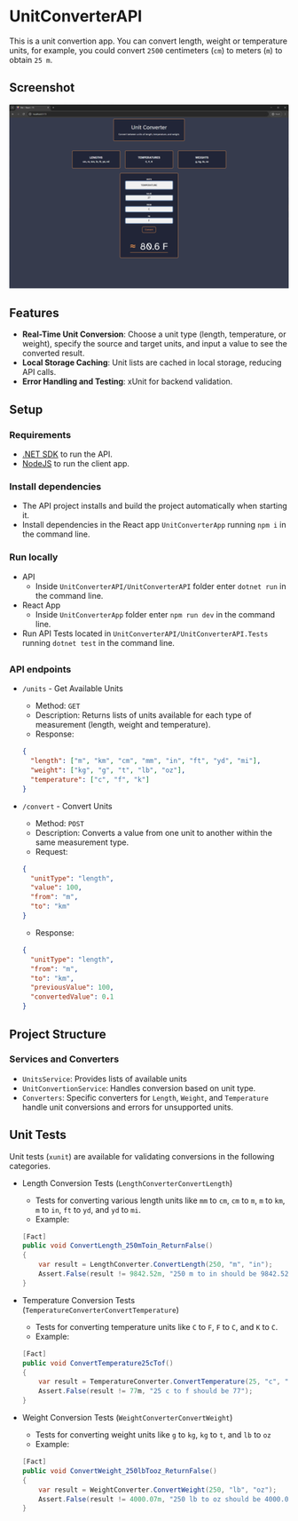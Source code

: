 # UnitConverterAPI

This is a unit convertion app. You can convert length, weight or temperature units, for example, you could convert `2500` centimeters (`cm`) to meters (`m`) to obtain `25 m`.

## Screenshot

![screenshot](./unitconverter_screenshot.png)

## Features

- **Real-Time Unit Conversion**: Choose a unit type (length, temperature, or weight), specify the source and target units, and input a value to see the converted result.
- **Local Storage Caching**: Unit lists are cached in local storage, reducing API calls.
- **Error Handling and Testing**: xUnit for backend validation.

## Setup

### Requirements

- [.NET SDK](https://dotnet.microsoft.com/en-us/download) to run the API.
- [NodeJS](https://nodejs.org/en) to run the client app.

### Install dependencies

- The API project installs and build the project automatically when starting it.
- Install dependencies in the React app `UnitConverterApp` running `npm i` in the command line.

### Run locally

- API
  - Inside `UnitConverterAPI/UnitConverterAPI` folder enter `dotnet run` in the command line.
- React App
  - Inside `UnitConverterApp` folder enter `npm run dev` in the command line.
- Run API Tests located in `UnitConverterAPI/UnitConverterAPI.Tests` running `dotnet test` in the command line.

##

### API endpoints

- `/units` - Get Available Units

  - Method: `GET`
  - Description: Returns lists of units available for each type of measurement (length, weight and temperature).
  - Response:

  ```json
  {
    "length": ["m", "km", "cm", "mm", "in", "ft", "yd", "mi"],
    "weight": ["kg", "g", "t", "lb", "oz"],
    "temperature": ["c", "f", "k"]
  }
  ```

- `/convert` - Convert Units

  - Method: `POST`
  - Description: Converts a value from one unit to another within the same measurement type.
  - Request:

  ```json
  {
    "unitType": "length",
    "value": 100,
    "from": "m",
    "to": "km"
  }
  ```

  - Response:

  ```json
  {
    "unitType": "length",
    "from": "m",
    "to": "km",
    "previousValue": 100,
    "convertedValue": 0.1
  }
  ```

## Project Structure

### Services and Converters

- `UnitsService`: Provides lists of available units
- `UnitConvertionService`: Handles conversion based on unit type.
- `Converters`: Specific converters for `Length`, `Weight`, and `Temperature` handle unit conversions and errors for unsupported units.

## Unit Tests

Unit tests (`xunit`) are available for validating conversions in the following categories.

- Length Conversion Tests (`LengthConverterConvertLength`)

  - Tests for converting various length units like `mm` to `cm`, `cm` to `m`, `m` to `km`, `m` to `in`, `ft` to `yd`, and `yd` to `mi`.
  - Example:

  ```csharp
  [Fact]
  public void ConvertLength_250mToin_ReturnFalse()
  {
      var result = LengthConverter.ConvertLength(250, "m", "in");
      Assert.False(result != 9842.52m, "250 m to in should be 9842.52");
  }
  ```

- Temperature Conversion Tests (`TemperatureConverterConvertTemperature`)

  - Tests for converting temperature units like `C` to `F`, `F` to `C`, and `K` to `C`.
  - Example:

  ```csharp
  [Fact]
  public void ConvertTemperature25cTof()
  {
      var result = TemperatureConverter.ConvertTemperature(25, "c", "f");
      Assert.False(result != 77m, "25 c to f should be 77");
  }
  ```

- Weight Conversion Tests (`WeightConverterConvertWeight`)
  - Tests for converting weight units like `g` to `kg`, `kg` to `t`, and `lb` to `oz`
  - Example:
  ```csharp
  [Fact]
  public void ConvertWeight_250lbTooz_ReturnFalse()
  {
      var result = WeightConverter.ConvertWeight(250, "lb", "oz");
      Assert.False(result != 4000.07m, "250 lb to oz should be 4000.07");
  }
  ```
